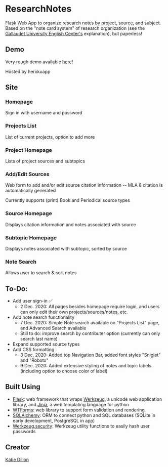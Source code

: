 # ResearchNotes
Flask Web App to organize research notes by project, source, and subject. Based on the "note card system" of research organization (see the
[Gallaudet University English Center's](https://www.gallaudet.edu/tutorial-and-instructional-programs/english-center/the-process-and-type-of-writing/pre-writing-writing-and-revising/the-note-card-system) explanation), but paperless!

## Demo
Very rough demo available [here](https://research-note-organizer.herokuapp.com/)!

Hosted by herokuapp

## Site
### Homepage
Sign in with username and password

### Projects List
List of current projects, option to add more

### Project Homepage
Lists of project sources and subtopics

### Add/Edit Sources
Web form to add and/or edit source citation information -- MLA 8 citation is automatically generated

Currently supports (print) Book and Periodical source types

### Source Homepage
Displays citation information and notes associated with source

### Subtopic Homepage
Displays notes associated with subtopic, sorted by source

### Note Search
Allows user to search & sort notes

## To-Do:
- Add user sign-in :white_check_mark:
    - 2 Dec. 2020: All pages besides homepage require login, and users can only edit their own projects/sources/notes, etc. 
- Add note search functionality
    - 7 Dec. 2020: Simple Note search available on "Projects List" page, and Advanced Search available
    - Still to do: improve search by contributer option (currently can only search last name)
- Expand supported source types
- Add CSS formatting
    - 3 Dec. 2020: Added top Navigation Bar, added font styles "Sniglet" and "Roboto"
    - 9 Dec. 2020: Added extensive styling of notes and topic labels (including option to choose color of label)

## Built Using
- [Flask](https://flask.palletsprojects.com/en/1.1.x/#): web framework that wraps [Werkzeug](https://werkzeug.palletsprojects.com/), a unicode web application library, and [Jinja](http://jinja.pocoo.org/docs), a web templating language for python
- [WTForms](https://wtforms.readthedocs.io/en/2.3.x/): web library to support form validation and rendering
- [SQLAlchemy](https://docs.sqlalchemy.org/en/13/): ORM to connect python and SQL databases (SQLite in early development, PostgreSQL in app)
- [Werkzeug.security](https://werkzeug.palletsprojects.com/en/1.0.x/utils/#module-werkzeug.security): Werkzeug utility functions to easily hash user passwords

## Creator
[Katie Dillon](https://github.com/ked66)

